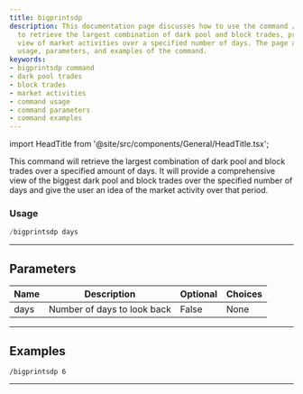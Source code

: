```yaml
---
title: bigprintsdp
description: This documentation page discusses how to use the command /bigprintsdp
  to retrieve the largest combination of dark pool and block trades, providing a comprehensive
  view of market activities over a specified number of days. The page also covers
  usage, parameters, and examples of the command.
keywords:
- bigprintsdp command
- dark pool trades
- block trades
- market activities
- command usage
- command parameters
- command examples
---
```


import HeadTitle from '@site/src/components/General/HeadTitle.tsx';

<HeadTitle title="darkpool: bigprintsdp - Telegram Reference | OpenBB Bot Docs" />

This command will retrieve the largest combination of dark pool and block trades over a specified amount of days. It will provide a comprehensive view of the biggest dark pool and block trades over the specified number of days and give the user an idea of the market activity over that period.

### Usage

```python wordwrap
/bigprintsdp days
```

---

## Parameters

| Name | Description | Optional | Choices |
| ---- | ----------- | -------- | ------- |
| days | Number of days to look back | False | None |


---

## Examples

```
/bigprintsdp 6
```

---
